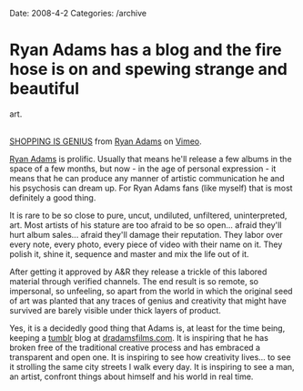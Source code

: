 Date: 2008-4-2
Categories: /archive

# Ryan Adams has a blog and the fire hose is on and spewing strange and beautiful
  art.

<object type="application/x-shockwave-flash" width="400" height="300" data="http://www.vimeo.com/moogaloop.swf?clip_id=850713&amp;server=www.vimeo.com&amp;fullscreen=1&amp;show_title=1&amp;show_byline=1&amp;show_portrait=0&amp;color=">	<param name="quality" value="best" />	<param name="allowfullscreen" value="true" />	<param name="scale" value="showAll" />	<param name="movie" value="http://www.vimeo.com/moogaloop.swf?clip_id=850713&amp;server=www.vimeo.com&amp;fullscreen=1&amp;show_title=1&amp;show_byline=1&amp;show_portrait=0&amp;color=" /></object><br /><a href="http://www.vimeo.com/850713/l:embed_850713">SHOPPING IS GENIUS</a> from <a href="http://www.vimeo.com/dradamsfilms/l:embed_850713">Ryan Adams</a> on <a href="http://vimeo.com/l:embed_850713">Vimeo</a>.

<a href="http://en.wikipedia.org/wiki/Ryan_Adams">Ryan Adams</a> is prolific.  Usually that means he'll release a few albums in the space of a few months, but now - in the age of personal expression - it means that he can produce any manner of artistic communication he and his psychosis can dream up.  For Ryan Adams fans (like myself) that is most definitely a good thing.  

It is rare to be so close to pure, uncut, undiluted, unfiltered, uninterpreted, art.  Most artists of his stature are too afraid to be so open... afraid they'll hurt album sales... afraid they'll damage their reputation.  They labor over every note, every photo, every piece of video with their name on it.  They polish it, shine it, sequence and master and mix the life out of it. 

After getting it approved by A&R they release a trickle of this labored material through verified channels.  The end result is so remote, so impersonal, so unfeeling, so apart from the world in which the original seed of art was planted that any traces of genius and creativity that might have survived are barely visible under thick layers of product.

Yes, it is a decidedly good thing that Adams is, at least for the time being, keeping a <a href="http://www.tumblr.com/">tumblr</a> blog at <a href="http://dradamsfilms.com/">dradamsfilms.com</a>. It is inspiring that he has broken free of the traditional creative process and has embraced a transparent and open one. It is inspiring to see how creativity lives... to see it strolling the same city streets I walk every day.  It is inspiring to see a man, an artist, confront things about himself and his world in real time.  

